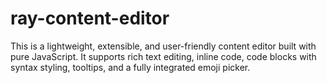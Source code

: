 # ray-content-editor
This is a lightweight, extensible, and user-friendly content editor built with pure JavaScript. It supports rich text editing, inline code, code blocks with syntax styling, tooltips, and a fully integrated emoji picker.
